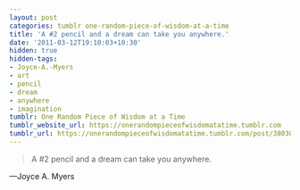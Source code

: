 ```yaml
---
layout: post
categories: tumblr one-random-piece-of-wisdom-at-a-time
title: 'A #2 pencil and a dream can take you anywhere.'
date: '2011-03-12T19:10:03+10:30'
hidden: true
hidden-tags:
- Joyce-A.-Myers
- art
- pencil
- dream
- anywhere
- imagination
tumblr: One Random Piece of Wisdom at a Time
tumblr_website_url: https://onerandompieceofwisdomatatime.tumblr.com
tumblr_url: https://onerandompieceofwisdomatatime.tumblr.com/post/3803091708/a-2-pencil-and-a-dream-can-take-you-anywhere
---
```

> A #2 pencil and a dream can take you anywhere.

—Joyce A. Myers
